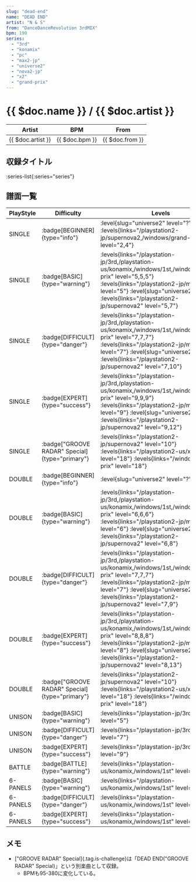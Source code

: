 ```yaml
---
slug: "dead-end"
name: "DEAD END"
artist: "N & S"
from: "DanceDanceRevolution 3rdMIX"
bpm: 190
series:
  - "3rd"
  - "konamix"
  - "pc"
  - "max2-jp"
  - "universe2"
  - "nova2-jp"
  - "x2"
  - "grand-prix"
---
```


# {{ $doc.name }} / {{ $doc.artist }}

|Artist|BPM|From|
|------|---|----|
|{{ $doc.artist }}|{{ $doc.bpm }}|{{ $doc.from }}|

## 収録タイトル

:series-list{:series="series"}

## 譜面一覧

|PlayStyle|Difficulty|Levels|Notes|Movie|
|---------|----------|------|-----|-----|
|SINGLE| :badge[BEGINNER]{type="info"}|<div class="field is-grouped is-grouped-multiline"> :level{slug="universe2" level="?"}  :levels{links="/playstation2-jp/supernova2,/windows/grand-prix" level="2,4"}</div>|115/0||
|SINGLE| :badge[BASIC]{type="warning"}| :levels{links="/playstation-jp/3rd,/playstation-us/konamix,/windows/1st,/windows/grand-prix" level="5,5,5"} :levels{links="/playstation2-jp/max2" level="5"} :level{slug="universe2" level=5}  :levels{links="/playstation2-jp/supernova2" level="5,7"}|216/0||
|SINGLE| :badge[DIFFICULT]{type="danger"}| :levels{links="/playstation-jp/3rd,/playstation-us/konamix,/windows/1st,/windows/grand-prix" level="7,7,7"} :levels{links="/playstation2-jp/max2" level="7"} :level{slug="universe2" level=7}  :levels{links="/playstation2-jp/supernova2" level="7,10"}|337/0||
|SINGLE| :badge[EXPERT]{type="success"}| :levels{links="/playstation-jp/3rd,/playstation-us/konamix,/windows/1st,/windows/grand-prix" level="9,9,9"} :levels{links="/playstation2-jp/max2" level="9"} :level{slug="universe2" level=9}  :levels{links="/playstation2-jp/supernova2" level="9,12"}|410/0||
|SINGLE| :badge["GROOVE RADAR" Special]{type="primary"}| :levels{links="/playstation2-jp/supernova2" level="10"} :levels{links="/playstation2-us/x2" level="18"}  :levels{links="/windows/grand-prix" level="18"}|479/75||
|DOUBLE| :badge[BEGINNER]{type="info"}|<div class="field is-grouped is-grouped-multiline"> :level{slug="universe2" level="?"}</div>|||
|DOUBLE| :badge[BASIC]{type="warning"}| :levels{links="/playstation-jp/3rd,/playstation-us/konamix,/windows/1st,/windows/grand-prix" level="6,6,6"} :levels{links="/playstation2-jp/max2" level="6"} :level{slug="universe2" level=6}  :levels{links="/playstation2-jp/supernova2" level="6,8"}|274/0||
|DOUBLE| :badge[DIFFICULT]{type="danger"}| :levels{links="/playstation-jp/3rd,/playstation-us/konamix,/windows/1st,/windows/grand-prix" level="7,7,7"} :levels{links="/playstation2-jp/max2" level="7"} :level{slug="universe2" level=7}  :levels{links="/playstation2-jp/supernova2" level="7,9"}|298/0||
|DOUBLE| :badge[EXPERT]{type="success"}| :levels{links="/playstation-jp/3rd,/playstation-us/konamix,/windows/1st,/windows/grand-prix" level="8,8,8"} :levels{links="/playstation2-jp/max2" level="8"} :level{slug="universe2" level=8}  :levels{links="/playstation2-jp/supernova2" level="8,13"}|455/0||
|DOUBLE| :badge["GROOVE RADAR" Special]{type="primary"}| :levels{links="/playstation2-jp/supernova2" level="10"} :levels{links="/playstation2-us/x2" level="18"}  :levels{links="/windows/grand-prix" level="18"}|455/75||
|UNISON| :badge[BASIC]{type="warning"}| :levels{links="/playstation-jp/3rd" level="5"}|||
|UNISON| :badge[DIFFICULT]{type="danger"}| :levels{links="/playstation-jp/3rd" level="7"}|||
|UNISON| :badge[EXPERT]{type="success"}| :levels{links="/playstation-jp/3rd" level="9"}|||
|BATTLE| :badge[BATTLE]{type="warning"}| :levels{links="/playstation-us/konamix,/windows/1st" level="8,4"}|||
|6-PANELS| :badge[BASIC]{type="warning"}| :levels{links="/playstation-us/konamix,/windows/1st" level="5,5"}|217/0||
|6-PANELS| :badge[DIFFICULT]{type="danger"}| :levels{links="/playstation-us/konamix,/windows/1st" level="7,7"}|338/0||
|6-PANELS| :badge[EXPERT]{type="success"}| :levels{links="/playstation-us/konamix,/windows/1st" level="9,9"}|410/0||

## メモ

- ["GROOVE RADAR" Special]{.tag.is-challenge}は「DEAD END("GROOVE RADAR" Special)」という別楽曲として収録。
  - BPMも95-380に変化している。
